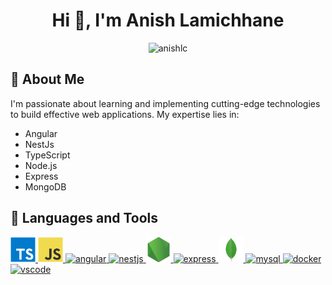<h1 align="center">Hi 👋, I'm Anish Lamichhane</h1>

<p align="center">
  <img src="https://github-readme-streak-stats.herokuapp.com/?user=anishlc31&theme=dark&locale=en" alt="anishlc" />
</p>

## 🚀 About Me
I'm passionate about learning and implementing cutting-edge technologies to build effective web applications. My expertise lies in:

- Angular
- NestJs
- TypeScript
- Node.js
- Express
- MongoDB

## 🔧 Languages and Tools

<p align="left">
  <!-- TypeScript -->
  <a href="https://www.typescriptlang.org/" target="_blank" rel="noreferrer">
    <img src="https://raw.githubusercontent.com/devicons/devicon/master/icons/typescript/typescript-original.svg" alt="typescript" width="40" height="40"/>
  </a>
  <!-- JavaScript -->
  <a href="https://developer.mozilla.org/en-US/docs/Web/JavaScript" target="_blank" rel="noreferrer">
    <img src="https://raw.githubusercontent.com/devicons/devicon/master/icons/javascript/javascript-original.svg" alt="javascript" width="40" height="40"/> 
  </a>
  <!-- Angular -->
  <a href="https://angular.io/" target="_blank" rel="noreferrer">
    <img src="https://angular.io/assets/images/logos/angularjs/AngularJS-Shield.svg" alt="angular" width="40" height="40"/>
  </a>
  <!-- Nest.js -->
  <a href="https://nestjs.com/" target="_blank" rel="noreferrer">
    <img src="https://upload.wikimedia.org/wikipedia/commons/a/a8/NestJS.svg" alt="nestjs" width="40" height="40"/>
  </a>
  <!-- Node.js -->
  <a href="https://www.nodejs.org/" target="_blank" rel="noreferrer">
    <img src="https://raw.githubusercontent.com/devicons/devicon/master/icons/nodejs/nodejs-original.svg" alt="nodejs" width="40" height="40"/>
  </a>
  <!-- Express.js -->
  <a href="https://www.expressjs.org/" target="_blank" rel="noreferrer">
    <img src="https://upload.wikimedia.org/wikipedia/commons/6/64/Expressjs.png" alt="express" height="40"/>
  </a>
  <!-- MongoDB -->
  <a href="https://www.mongodb.com/" target="_blank" rel="noreferrer">
    <img src="https://raw.githubusercontent.com/devicons/devicon/master/icons/mongodb/mongodb-original.svg" alt="mongodb" width="40" height="40"/>
  </a> 
  <!-- MySQL -->
  <a href="https://www.mysql.com/" target="_blank" rel="noreferrer">
    <img src="https://banner2.cleanpng.com/20180827/ice/kisspng-mysql-logo-join-brand-5b844952e3f111.3650166415353961789337.jpg" alt="mysql" width="40" height="40"/>
  </a> 
  <!-- Docker -->
  <a href="https://www.docker.com/" target="_blank" rel="noreferrer">
    <img src="https://www.vectorlogo.zone/logos/docker/docker-icon.svg" alt="docker" width="40" height="40"/>
  </a>
  <!-- VS Code -->
  <a href="https://code.visualstudio.com/" target="_blank" rel="noreferrer">
    <img src="https://www.vectorlogo.zone/logos/visualstudio_code/visualstudio_code-icon.svg" alt="vscode" width="40" height="40"/>
  </a>
</p>
